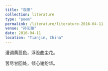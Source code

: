 ```yaml
---
title: "观茶"
collection: literature
type: "poem"
permalink: /literature/literature-2016-04-11
venue: "孙沁璇"
date: 2016-04-11
location: "Tianjin, China"
---
```


漫调黄蕊色，浮没曲尘花。

苦尽甘回处，倾心谢纷华。
